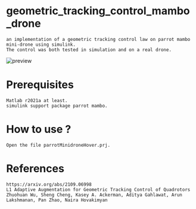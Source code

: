# geometric_tracking_control_mambo_drone

```
an implementation of a geometric tracking control law on parrot mambo mini-drone using simulink.
The control was both tested in simulation and on a real drone. 
```

![preview](https://github.com/ouafi98/geometric_tracking_control_mambo_drone/blob/master/gtc_giff.gif)

# Prerequisites
```
Matlab r2021a at least.
simulink support package parrot mambo. 
```

# How to use ?
```
Open the file parrotMinidroneHover.prj.
```

# References
```
https://arxiv.org/abs/2109.06998
L1 Adaptive Augmentation for Geometric Tracking Control of Quadrotors
Zhuohuan Wu, Sheng Cheng, Kasey A. Ackerman, Aditya Gahlawat, Arun Lakshmanan, Pan Zhao, Naira Hovakimyan
```
